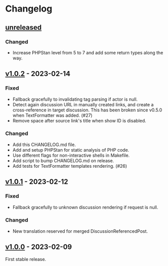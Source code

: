 # Changelog

## [unreleased]

### Changed

- Increase PHPStan level from 5 to 7 and add some return types along the way.

## [v1.0.2] - 2023-02-14

### Fixed

- Fallback gracefully to invalidating tag parsing if actor is null.
- Detect again discussion URL in manually created links, and create a
  cross-reference in target discussion.
  This has been broken since v0.5.0 when TextFormatter was added. (#27)
- Remove space after source link's title when show ID is disabled.

### Changed

- Add this CHANGELOG.md file.
- Add and setup PHPStan for static analysis of PHP code.
- Use different flags for non-interactive shells in Makefile.
- Add script to bump CHANGELOG.md on release.
- Add tests for TextFormatter templates rendering. (#26)

## [v1.0.1] - 2023-02-12

### Fixed

- Fallback gracefully to unknown discussion rendering if request is null.

### Changed

- New translation reserved for merged DiscussionReferencedPost.

## [v1.0.0] - 2023-02-09

First stable release.

[unreleased]: https://github.com/club-1/flarum-ext-cross-references/compare/v1.0.2...HEAD
[v1.0.2]: https://github.com/club-1/flarum-ext-cross-references/releases/tag/v1.0.2
[v1.0.1]: https://github.com/club-1/flarum-ext-cross-references/releases/tag/v1.0.1
[v1.0.0]: https://github.com/club-1/flarum-ext-cross-references/releases/tag/v1.0.0
